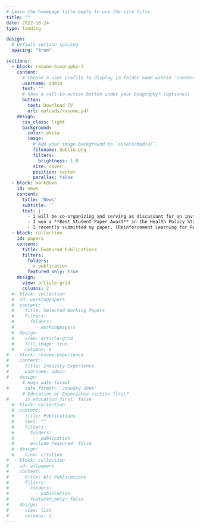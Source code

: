 ```yaml
---
# Leave the homepage title empty to use the site title
title: ""
date: 2022-10-24
type: landing

design:
  # Default section spacing
  spacing: "6rem"

sections:
  - block: resume-biography-3
    content:
      # Choose a user profile to display (a folder name within `content/authors/`)
      username: admin
      text: ""
      # Show a call-to-action button under your biography? (optional)
      button:
        text: Download CV
        url: uploads/resume.pdf
    design:
      css_class: light
      background:
        color: white
        image:
          # Add your image background to `assets/media/`.
          filename: dublin.png
          filters:
            brightness: 1.0
          size: cover
          position: center
          parallax: false
  - block: markdown
    id: news
    content:
      title: 'News'
      subtitle: ''
      text: |-
        - I will be co-organizing and serving as discussant for an invited session entitled **"Study designs for social networks at different stages of the experimental process"** at JSM in August.
        - I won a **Best Student Paper Award** in the Health Policy Statistics Section for my paper, **"Reinforcement Learning for Respondent-Driven Sampling"**. I will be presenting on this work in the HPSS invited session at JSM in August.
        - I recently submitted my paper, [Reinforcement Learning for Respondent-Driven Sampling](https://arxiv.org/abs/2501.01505).
  - block: collection
    id: papers
    content:
      title: Featured Publications
      filters:
        folders:
          - publication
        featured_only: true
    design:
      view: article-grid
      columns: 2
  #- block: collection
  #  id: workingpapers
  #  content:
  #    title: Selected Working Papers
  #    filters:
  #      folders:
  #        - workingpapers
  #  design:
  #    view: article-grid
  #    fill_image: true
  #    columns: 3
#  - block: resume-experience
#    content:
#      title: Industry Experience
#      username: admin
#    design:
      # Hugo date format
#      date_format: 'January 2006'
      # Education or Experience section first?
#      is_education_first: false
  #- block: collection
  #  content:
  #    title: Publications
  #    text: ""
  #    filters:
  #      folders:
  #        - publication
  #      exclude_featured: false
  #  design:
  #    view: citation
#  - block: collection
#    id: allpapers
#    content:
#      title: All Publications
#      filters:
#        folders:
#          - publication
#        featured_only: false
#    design:
#      view: list
#      columns: 2
---
```

